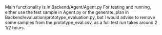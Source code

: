 Main functionality is in Backend/Agent/Agent.py 
For testing and running, either use the test sample in Agent.py or the generate_plan in Backend/evaluation/prototype_evaluation.py, but I would advise to remove some samples from the prototype_eval.csv, as a full test run takes around 2 1/2 hours.
